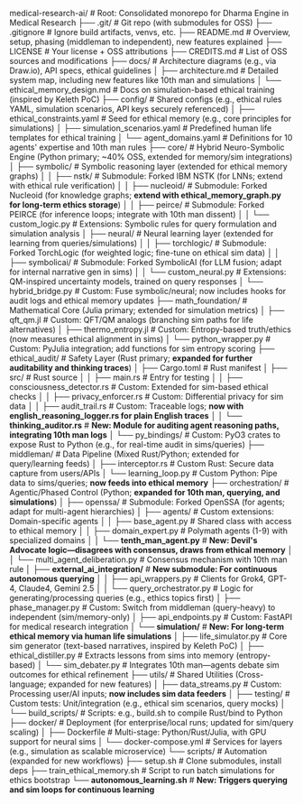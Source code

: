 medical-research-ai/  # Root: Consolidated monorepo for Dharma Engine in Medical Research
├── .git/  # Git repo (with submodules for OSS)
├── .gitignore  # Ignore build artifacts, venvs, etc.
├── README.md  # Overview, setup, phasing (middleman to independent), new features explained
├── LICENSE  # Your license + OSS attributions
├── CREDITS.md  # List of OSS sources and modifications
├── docs/  # Architecture diagrams (e.g., via Draw.io), API specs, ethical guidelines
│   ├── architecture.md  # Detailed system map, including new features like 10th man and simulations
│   └── ethical_memory_design.md  # Docs on simulation-based ethical training (inspired by Keleth PoC)
├── config/  # Shared configs (e.g., ethical rules YAML, simulation scenarios, API keys securely referenced)
│   ├── ethical_constraints.yaml  # Seed for ethical memory (e.g., core principles for simulations)
│   ├── simulation_scenarios.yaml  # Predefined human life templates for ethical training
│   └── agent_domains.yaml  # Definitions for 10 agents' expertise and 10th man rules
├── core/  # Hybrid Neuro-Symbolic Engine (Python primary; ~40% OSS, extended for memory/sim integrations)
│   ├── symbolic/  # Symbolic reasoning layer (extended for ethical memory graphs)
│   │   ├── nstk/  # Submodule: Forked IBM NSTK (for LNNs; extend with ethical rule verification)
│   │   ├── nucleoid/  # Submodule: Forked Nucleoid (for knowledge graphs; **extend with ethical_memory_graph.py for long-term ethics storage**)
│   │   ├── peirce/  # Submodule: Forked PEIRCE (for inference loops; integrate with 10th man dissent)
│   │   └── custom_logic.py  # Extensions: Symbolic rules for query formulation and simulation analysis
│   ├── neural/  # Neural learning layer (extended for learning from queries/simulations)
│   │   ├── torchlogic/  # Submodule: Forked TorchLogic (for weighted logic; fine-tune on ethical sim data)
│   │   ├── symbolicai/  # Submodule: Forked SymbolicAI (for LLM fusion; adapt for internal narrative gen in sims)
│   │   └── custom_neural.py  # Extensions: QM-inspired uncertainty models, trained on query responses
│   └── hybrid_bridge.py  # Custom: Fuse symbolic/neural; now includes hooks for audit logs and ethical memory updates
├── math_foundation/  # Mathematical Core (Julia primary; extended for simulation metrics)
│   ├── qft_qm.jl  # Custom: QFT/QM analogs (branching sim paths for life alternatives)
│   ├── thermo_entropy.jl  # Custom: Entropy-based truth/ethics (now measures ethical alignment in sims)
│   └── python_wrapper.py  # Custom: PyJulia integration; add functions for sim entropy scoring
├── ethical_audit/  # Safety Layer (Rust primary; **expanded for further auditability and thinking traces**)
│   ├── Cargo.toml  # Rust manifest
│   ├── src/  # Rust source
│   │   ├── main.rs  # Entry for testing
│   │   ├── consciousness_detector.rs  # Custom: Extended for sim-based ethical checks
│   │   ├── privacy_enforcer.rs  # Custom: Differential privacy for sim data
│   │   ├── audit_trail.rs  # Custom: Traceable logs; **now with english_reasoning_logger.rs for plain English traces**
│   │   └── **thinking_auditor.rs**  # **New: Module for auditing agent reasoning paths, integrating 10th man logs**
│   └── py_bindings/  # Custom: PyO3 crates to expose Rust to Python (e.g., for real-time audit in sims/queries)
├── middleman/  # Data Pipeline (Mixed Rust/Python; extended for query/learning feeds)
│   ├── interceptor.rs  # Custom Rust: Secure data capture from users/APIs
│   └── learning_loop.py  # Custom Python: Pipe data to sims/queries; **now feeds into ethical memory**
├── orchestration/  # Agentic/Phased Control (Python; **expanded for 10th man, querying, and simulations**)
│   ├── openssa/  # Submodule: Forked OpenSSA (for agents; adapt for multi-agent hierarchies)
│   ├── agents/  # Custom extensions: Domain-specific agents
│   │   ├── base_agent.py  # Shared class with access to ethical memory
│   │   ├── domain_expert.py  # Polymath agents (1-9) with specialized domains
│   │   └── **tenth_man_agent.py**  # **New: Devil's Advocate logic—disagrees with consensus, draws from ethical memory**
│   │   └── multi_agent_deliberation.py  # Consensus mechanism with 10th man rule
│   ├── **external_ai_integration/**  # **New submodule: For continuous autonomous querying**
│   │   ├── api_wrappers.py  # Clients for Grok4, GPT-4, Claude4, Gemini 2.5
│   │   └── query_orchestrator.py  # Logic for generating/processing queries (e.g., ethics topics first)
│   ├── phase_manager.py  # Custom: Switch from middleman (query-heavy) to independent (sim/memory-only)
│   ├── api_endpoints.py  # Custom: FastAPI for medical research integration
│   └── **simulation/**  # **New: For long-term ethical memory via human life simulations**
│       ├── life_simulator.py  # Core sim generator (text-based narratives, inspired by Keleth PoC)
│       ├── ethical_distiller.py  # Extracts lessons from sims into memory (entropy-based)
│       └── sim_debater.py  # Integrates 10th man—agents debate sim outcomes for ethical refinement
├── utils/  # Shared Utilities (Cross-language; expanded for new features)
│   ├── data_streams.py  # Custom: Processing user/AI inputs; **now includes sim data feeders**
│   ├── testing/  # Custom tests: Unit/integration (e.g., ethical sim scenarios, query mocks)
│   └── build_scripts/  # Scripts: e.g., build.sh to compile Rust/bind to Python
├── docker/  # Deployment (for enterprise/local runs; updated for sim/query scaling)
│   ├── Dockerfile  # Multi-stage: Python/Rust/Julia, with GPU support for neural sims
│   └── docker-compose.yml  # Services for layers (e.g., simulation as scalable microservice)
└── scripts/  # Automation (expanded for new workflows)
    ├── setup.sh  # Clone submodules, install deps
    ├── train_ethical_memory.sh  # Script to run batch simulations for ethics bootstrap
    └── **autonomous_learning.sh**  # **New: Triggers querying and sim loops for continuous learning**